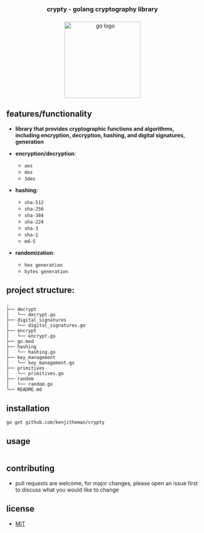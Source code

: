 <h3 align="center">crypty - golang cryptography library</h3>

###

<div align="center">
  <img src="https://cdn.jsdelivr.net/gh/devicons/devicon/icons/go/go-original.svg" height="200" alt="go logo"  />
</div>

###

## features/functionality

- **library that provides cryptographic functions and algorithms, 
including encryption, decryption, hashing, and digital signatures, generation**
  
- **encryption/decryption**:
	- `aes`
	- `des`
	- `3des`

- **hashing**:
    - `sha-512`
	- `sha-256`
    - `sha-384`
    - `sha-224`
	- `sha-3`
	- `sha-1`
    - `md-5`

- **randomization**:
    - `hex generation`
    - `bytes generation`

## project structure:

```
.
├── decrypt
│   └── decrypt.go
├── digital_signatures
│   └── digital_signatures.go
├── encrypt
│   └── encrypt.go
├── go.mod
├── hashing
│   └── hashing.go
├── key_management
│   └── key_management.go
├── primitives
│   └── primitives.go
├── random
│   └── random.go
└── README.md
```

## installation

```
go get github.com/kenjitheman/crypty
```

## usage

```

```

## contributing

- pull requests are welcome, for major changes, please open an issue first to
  discuss what you would like to change

## license

- [MIT](https://choosealicense.com/licenses/mit/)
